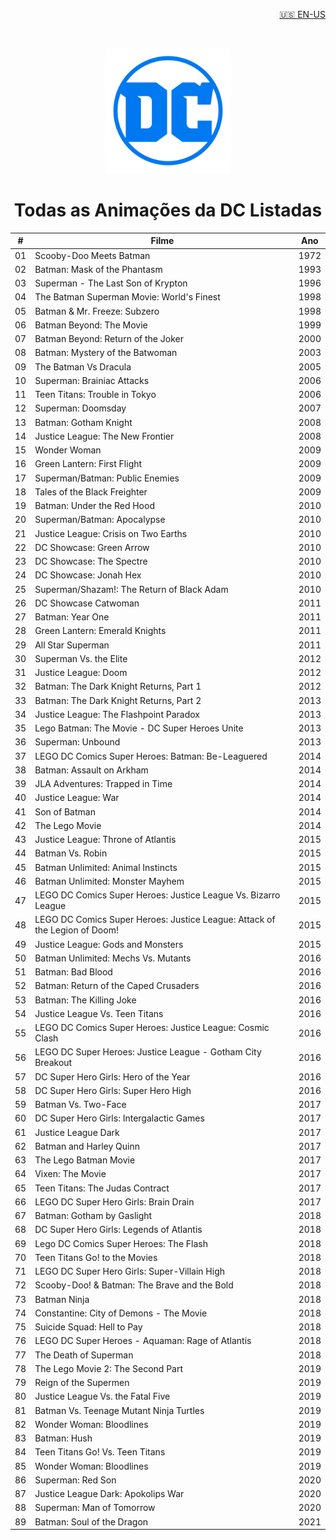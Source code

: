 <!-- HEADER -->
<p align="right">
  <a href="README.ptbr.md"> 🇺🇸 EN-US </a>
</p>
<br />
<p align="center">
  <a><img src="images/dc-logo.png" alt="Logo" width="200" height="200"></a>

  <h1 align="center">Todas as Animações da DC Listadas</h1>
</p>

<!-- LIST -->
<table align="center">
    <thead>
        <tr>
            <th>#</th>
            <th>Filme</th>
            <th>Ano</th>
        </tr>
    </thead>
    <tbody>
        <tr>
            <td>01</td>
            <td>Scooby-Doo Meets Batman</td>
            <td>1972</td>
        </tr>
        <tr>
            <td>02</td>
            <td>Batman: Mask of the Phantasm</td>
            <td>1993</td>
        </tr>
        <tr>
            <td>03</td>
            <td>Superman - The Last Son of Krypton</td>
            <td>1996</td>
        </tr>
        <tr>
            <td>04</td>
            <td>The Batman Superman Movie: World&#39;s Finest</td>
            <td>1998</td>
        </tr>
        <tr>
            <td>05</td>
            <td>Batman &amp; Mr. Freeze: Subzero</td>
            <td>1998</td>
        </tr>
        <tr>
            <td>06</td>
            <td>Batman Beyond: The Movie</td>
            <td>1999</td>
        </tr>
        <tr>
            <td>07</td>
            <td>Batman Beyond: Return of the Joker</td>
            <td>2000</td>
        </tr>
        <tr>
            <td>08</td>
            <td>Batman: Mystery of the Batwoman</td>
            <td>2003</td>
        </tr>
        <tr>
            <td>09</td>
            <td>The Batman Vs Dracula</td>
            <td>2005</td>
        </tr>
        <tr>
            <td>10</td>
            <td>Superman: Brainiac Attacks</td>
            <td>2006</td>
        </tr>
        <tr>
            <td>11</td>
            <td>Teen Titans: Trouble in Tokyo</td>
            <td>2006</td>
        </tr>
        <tr>
            <td>12</td>
            <td>Superman: Doomsday</td>
            <td>2007</td>
        </tr>
        <tr>
            <td>13</td>
            <td>Batman: Gotham Knight</td>
            <td>2008</td>
        </tr>
        <tr>
            <td>14</td>
            <td>Justice League: The New Frontier</td>
            <td>2008</td>
        </tr>
        <tr>
            <td>15</td>
            <td>Wonder Woman</td>
            <td>2009</td>
        </tr>
        <tr>
            <td>16</td>
            <td>Green Lantern: First Flight</td>
            <td>2009</td>
        </tr>
        <tr>
            <td>17</td>
            <td>Superman/Batman: Public Enemies</td>
            <td>2009</td>
        </tr>
        <tr>
            <td>18</td>
            <td>Tales of the Black Freighter</td>
            <td>2009</td>
        </tr>
        <tr>
            <td>19</td>
            <td>Batman: Under the Red Hood</td>
            <td>2010</td>
        </tr>
        <tr>
            <td>20</td>
            <td>Superman/Batman: Apocalypse</td>
            <td>2010</td>
        </tr>
        <tr>
            <td>21</td>
            <td>Justice League: Crisis on Two Earths</td>
            <td>2010</td>
        </tr>
        <tr>
            <td>22</td>
            <td>DC Showcase: Green Arrow</td>
            <td>2010</td>
        </tr>
        <tr>
            <td>23</td>
            <td>DC Showcase: The Spectre</td>
            <td>2010</td>
        </tr>
        <tr>
            <td>24</td>
            <td>DC Showcase: Jonah Hex</td>
            <td>2010</td>
        </tr>
        <tr>
            <td>25</td>
            <td>Superman/Shazam!: The Return of Black Adam</td>
            <td>2010</td>
        </tr>
        <tr>
            <td>26</td>
            <td>DC Showcase Catwoman</td>
            <td>2011</td>
        </tr>
        <tr>
            <td>27</td>
            <td>Batman: Year One</td>
            <td>2011</td>
        </tr>
        <tr>
            <td>28</td>
            <td>Green Lantern: Emerald Knights</td>
            <td>2011</td>
        </tr>
        <tr>
            <td>29</td>
            <td>All Star Superman</td>
            <td>2011</td>
        </tr>
        <tr>
            <td>30</td>
            <td>Superman Vs. the Elite</td>
            <td>2012</td>
        </tr>
        <tr>
            <td>31</td>
            <td>Justice League: Doom</td>
            <td>2012</td>
        </tr>
        <tr>
            <td>32</td>
            <td>Batman: The Dark Knight Returns, Part 1</td>
            <td>2012</td>
        </tr>
        <tr>
            <td>33</td>
            <td>Batman: The Dark Knight Returns, Part 2</td>
            <td>2013</td>
        </tr>
        <tr>
            <td>34</td>
            <td>Justice League: The Flashpoint Paradox</td>
            <td>2013</td>
        </tr>
        <tr>
            <td>35</td>
            <td>Lego Batman: The Movie - DC Super Heroes Unite</td>
            <td>2013</td>
        </tr>
        <tr>
            <td>36</td>
            <td>Superman: Unbound</td>
            <td>2013</td>
        </tr>
        <tr>
            <td>37</td>
            <td>LEGO DC Comics Super Heroes: Batman: Be-Leaguered</td>
            <td>2014</td>
        </tr>
        <tr>
            <td>38</td>
            <td>Batman: Assault on Arkham</td>
            <td>2014</td>
        </tr>
        <tr>
            <td>39</td>
            <td>JLA Adventures: Trapped in Time</td>
            <td>2014</td>
        </tr>
        <tr>
            <td>40</td>
            <td>Justice League: War</td>
            <td>2014</td>
        </tr>
        <tr>
            <td>41</td>
            <td>Son of Batman</td>
            <td>2014</td>
        </tr>
        <tr>
            <td>42</td>
            <td>The Lego Movie</td>
            <td>2014</td>
        </tr>
        <tr>
            <td>43</td>
            <td>Justice League: Throne of Atlantis</td>
            <td>2015</td>
        </tr>
        <tr>
            <td>44</td>
            <td>Batman Vs. Robin</td>
            <td>2015</td>
        </tr>
        <tr>
            <td>45</td>
            <td>Batman Unlimited: Animal Instincts</td>
            <td>2015</td>
        </tr>
        <tr>
            <td>46</td>
            <td>Batman Unlimited: Monster Mayhem</td>
            <td>2015</td>
        </tr>
        <tr>
            <td>47</td>
            <td>LEGO DC Comics Super Heroes: Justice League Vs. Bizarro League</td>
            <td>2015</td>
        </tr>
        <tr>
            <td>48</td>
            <td>LEGO DC Comics Super Heroes: Justice League: Attack of the Legion of Doom!</td>
            <td>2015</td>
        </tr>
        <tr>
            <td>49</td>
            <td>Justice League: Gods and Monsters</td>
            <td>2015</td>
        </tr>
        <tr>
            <td>50</td>
            <td>Batman Unlimited: Mechs Vs. Mutants</td>
            <td>2016</td>
        </tr>
        <tr>
            <td>51</td>
            <td>Batman: Bad Blood</td>
            <td>2016</td>
        </tr>
        <tr>
            <td>52</td>
            <td>Batman: Return of the Caped Crusaders</td>
            <td>2016</td>
        </tr>
        <tr>
            <td>53</td>
            <td>Batman: The Killing Joke</td>
            <td>2016</td>
        </tr>
        <tr>
            <td>54</td>
            <td>Justice League Vs. Teen Titans</td>
            <td>2016</td>
        </tr>
        <tr>
            <td>55</td>
            <td>LEGO DC Comics Super Heroes: Justice League: Cosmic Clash</td>
            <td>2016</td>
        </tr>
        <tr>
            <td>56</td>
            <td>LEGO DC Super Heroes: Justice League - Gotham City Breakout</td>
            <td>2016</td>
        </tr>
        <tr>
            <td>57</td>
            <td>DC Super Hero Girls: Hero of the Year</td>
            <td>2016</td>
        </tr>
        <tr>
            <td>58</td>
            <td>DC Super Hero Girls: Super Hero High</td>
            <td>2016</td>
        </tr>
        <tr>
            <td>59</td>
            <td>Batman Vs. Two-Face</td>
            <td>2017</td>
        </tr>
        <tr>
            <td>60</td>
            <td>DC Super Hero Girls: Intergalactic Games</td>
            <td>2017</td>
        </tr>
        <tr>
            <td>61</td>
            <td>Justice League Dark</td>
            <td>2017</td>
        </tr>
        <tr>
            <td>62</td>
            <td>Batman and Harley Quinn</td>
            <td>2017</td>
        </tr>
        <tr>
            <td>63</td>
            <td>The Lego Batman Movie</td>
            <td>2017</td>
        </tr>
        <tr>
            <td>64</td>
            <td>Vixen: The Movie</td>
            <td>2017</td>
        </tr>
        <tr>
            <td>65</td>
            <td>Teen Titans: The Judas Contract</td>
            <td>2017</td>
        </tr>
        <tr>
            <td>66</td>
            <td>LEGO DC Super Hero Girls: Brain Drain</td>
            <td>2017</td>
        </tr>
        <tr>
            <td>67</td>
            <td>Batman: Gotham by Gaslight</td>
            <td>2018</td>
        </tr>
        <tr>
            <td>68</td>
            <td>DC Super Hero Girls: Legends of Atlantis</td>
            <td>2018</td>
        </tr>
        <tr>
            <td>69</td>
            <td>Lego DC Comics Super Heroes: The Flash</td>
            <td>2018</td>
        </tr>
        <tr>
            <td>70</td>
            <td>Teen Titans Go! to the Movies</td>
            <td>2018</td>
        </tr>
        <tr>
            <td>71</td>
            <td>LEGO DC Super Hero Girls: Super-Villain High</td>
            <td>2018</td>
        </tr>
        <tr>
            <td>72</td>
            <td>Scooby-Doo! &amp; Batman: The Brave and the Bold</td>
            <td>2018</td>
        </tr>
        <tr>
            <td>73</td>
            <td>Batman Ninja</td>
            <td>2018</td>
        </tr>
        <tr>
            <td>74</td>
            <td>Constantine: City of Demons - The Movie</td>
            <td>2018</td>
        </tr>
        <tr>
            <td>75</td>
            <td>Suicide Squad: Hell to Pay</td>
            <td>2018</td>
        </tr>
        <tr>
            <td>76</td>
            <td>LEGO DC Super Heroes - Aquaman: Rage of Atlantis</td>
            <td>2018</td>
        </tr>
        <tr>
            <td>77</td>
            <td>The Death of Superman</td>
            <td>2018</td>
        </tr>
        <tr>
            <td>78</td>
            <td>The Lego Movie 2: The Second Part</td>
            <td>2019</td>
        </tr>
        <tr>
            <td>79</td>
            <td>Reign of the Supermen</td>
            <td>2019</td>
        </tr>
        <tr>
            <td>80</td>
            <td>Justice League Vs. the Fatal Five</td>
            <td>2019</td>
        </tr>
        <tr>
            <td>81</td>
            <td>Batman Vs. Teenage Mutant Ninja Turtles</td>
            <td>2019</td>
        </tr>
        <tr>
            <td>82</td>
            <td>Wonder Woman: Bloodlines</td>
            <td>2019</td>
        </tr>
        <tr>
            <td>83</td>
            <td>Batman: Hush</td>
            <td>2019</td>
        </tr>
        <tr>
            <td>84</td>
            <td>Teen Titans Go! Vs. Teen Titans</td>
            <td>2019</td>
        </tr>
        <tr>
            <td>85</td>
            <td>Wonder Woman: Bloodlines</td>
            <td>2019</td>
        </tr>
        <tr>
            <td>86</td>
            <td>Superman: Red Son</td>
            <td>2020</td>
        </tr>
        <tr>
            <td>87</td>
            <td>Justice League Dark: Apokolips War</td>
            <td>2020</td>
        </tr>
        <tr>
            <td>88</td>
            <td>Superman: Man of Tomorrow</td>
            <td>2020</td>
        </tr>
        <tr>
            <td>89</td>
            <td>Batman: Soul of the Dragon</td>
            <td>2021</td>
        </tr>
    </tbody>
</table>
